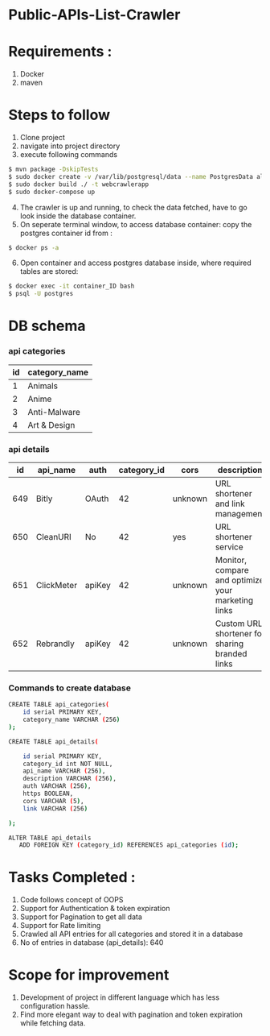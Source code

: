 # Public-APIs-List-Crawler

# Requirements :
1. Docker 
2. maven


# Steps to follow
  1. Clone project
  2. navigate into project directory
  3. execute following commands
```sh
$ mvn package -DskipTests
$ sudo docker create -v /var/lib/postgresql/data --name PostgresData alpine 
$ sudo docker build ./ -t webcrawlerapp
$ sudo docker-compose up
```
4. The crawler is up and running, to check the data fetched, have to go look inside the database container.
5. On seperate terminal window, to access database container: copy the postgres container id from :
 ```sh
 $ docker ps -a
```
6. Open container and access postgres database inside, where required tables are stored:
 ```sh
 $ docker exec -it container_ID bash
 $ psql -U postgres
```

# DB schema

### api categories

 id | category_name |
----|---------------|
1 | Animals
2 | Anime
3 | Anti-Malware
4 | Art & Design
           
### api details
 id  |  api_name  |  auth  | category_id |  cors   |description| https |   link
------|------|------|------|------|------|------|------|
 649 | Bitly      | OAuth  |          42 | unknown | URL shortener and link management | t |  http://dev.bitly.com
 650 | CleanURI   | No     |          42 | yes     | URL shortener service                              | t     | https://cleanuri.com/docs
 651 | ClickMeter | apiKey |          42 | unknown | Monitor, compare and optimize your marketing links | t     | https://support.clickmeter.com/hc/en-us/categories/201474986
 652 | Rebrandly  | apiKey |          42 | unknown | Custom URL shortener for sharing branded links     | t     | https://developers.rebrandly.com/v1/docs
 
 ### Commands to create database 
 
```sh
CREATE TABLE api_categories(
    id serial PRIMARY KEY,
    category_name VARCHAR (256)
);

CREATE TABLE api_details(

    id serial PRIMARY KEY,
    category_id int NOT NULL,
    api_name VARCHAR (256),
    description VARCHAR (256),
    auth VARCHAR (256),
    https BOOLEAN,
    cors VARCHAR (5),
    link VARCHAR (256)

);

ALTER TABLE api_details
   ADD FOREIGN KEY (category_id) REFERENCES api_categories (id);
```
 
 # Tasks Completed :
1.  Code follows concept of OOPS
2.  Support for Authentication & token expiration
3.  Support for Pagination to get all data
4.  Support for Rate limiting
5.  Crawled all API entries for all categories and stored it in a database
6.  No of entries in database (api_details): 640

# Scope for improvement
1. Development of project in different language which has less configuration hassle.
2. Find more elegant way to deal with pagination and token expiration while fetching data.

 
 
